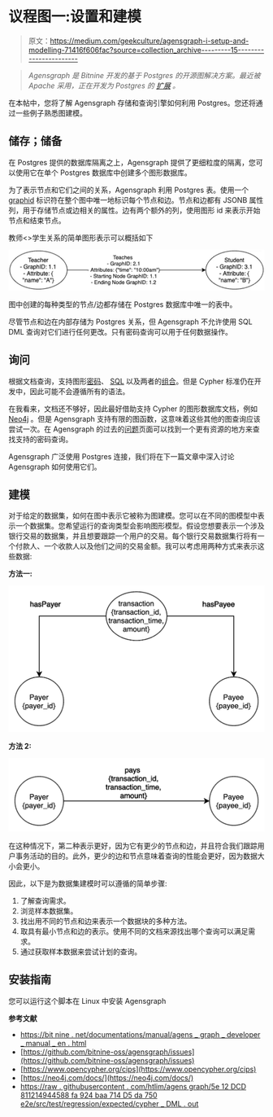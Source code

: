 # 议程图一:设置和建模

> 原文：<https://medium.com/geekculture/agensgraph-i-setup-and-modelling-71416f606fac?source=collection_archive---------15----------------------->

> *Agensgraph 是 Bitnine 开发的基于 Postgres 的开源图解决方案。最近被 Apache 采用，正在开发为 Postgres 的* [*扩展*](https://age.apache.org/) *。*

在本帖中，您将了解 Agensgraph 存储和查询引擎如何利用 Postgres。您还将通过一些例子熟悉图建模。

## 储存；储备

在 Postgres 提供的数据库隔离之上，Agensgraph 提供了更细粒度的隔离，您可以使用它在单个 Postgres 数据库中创建多个图形数据库。

为了表示节点和它们之间的关系，Agensgraph 利用 Postgres 表。使用一个 [graphid](https://bitnine.net/documentations/manual/agens_graph_developer_manual_en.html) 标识符在整个图中唯一地标识每个节点和边。节点和边都有 JSONB 属性列，用于存储节点或边相关的属性。边有两个额外的列，使用图形 id 来表示开始节点和结束节点。

教师<>学生关系的简单图形表示可以概括如下

![](img/64f4edbda172ef8943be9a9b968b95e2.png)

图中创建的每种类型的节点/边都存储在 Postgres 数据库中唯一的表中。

尽管节点和边在内部存储为 Postgres 关系，但 Agensgraph 不允许使用 SQL DML 查询对它们进行任何更改。只有密码查询可以用于任何数据操作。

## 询问

根据文档查询，支持图形[密码](https://bitnine.net/documentations/manual/agens_graph_developer_manual_en.html#cypher-query-language)、 [SQL](https://bitnine.net/documentations/manual/agens_graph_developer_manual_en.html#sql-language) 以及两者的[组合](https://bitnine.net/documentations/manual/agens_graph_developer_manual_en.html#hybrid-query-language)。但是 Cypher 标准仍在开发中，因此可能不会遵循所有的语法。

在我看来，文档还不够好，因此最好借助支持 Cypher 的图形数据库文档，例如 [Neo4j](https://neo4j.com/docs/) 。但是 Agensgraph 支持有限的图函数，这意味着这些其他的图查询应该尝试一次。在 Agensgraph 的过去的[问题](https://github.com/bitnine-oss/agensgraph/issues)页面可以找到一个更有资源的地方来查找支持的密码查询。

Agensgraph 广泛使用 Postgres 连接，我们将在下一篇文章中深入讨论 Agensgraph 如何使用它们。

## 建模

对于给定的数据集，如何在图中表示它被称为图建模。您可以在不同的图模型中表示一个数据集。您希望运行的查询类型会影响图形模型。假设您想要表示一个涉及银行交易的数据集，并且想要跟踪一个用户的交易。每个银行交易数据集行将有一个付款人、一个收款人以及他们之间的交易金额。我可以考虑用两种方式来表示这些数据:

**方法一:**

![](img/6bb763741095fb653395d3ea842de2b5.png)

**方法 2:**

![](img/ff785de66d260bc8a2b1683652000ef2.png)

在这种情况下，第二种表示更好，因为它有更少的节点和边，并且符合我们跟踪用户事务活动的目的。此外，更少的边和节点意味着查询的性能会更好，因为数据大小会更小。

因此，以下是为数据集建模时可以遵循的简单步骤:

1.  了解查询需求。
2.  浏览样本数据集。
3.  找出用不同的节点和边来表示一个数据块的多种方法。
4.  取具有最小节点和边的表示。使用不同的文档来源找出哪个查询可以满足需求。
5.  通过获取样本数据来尝试计划的查询。

## 安装指南

您可以运行这个脚本在 Linux 中安装 Agensgraph

**参考文献**

*   [https://bit nine . net/documentations/manual/agens _ graph _ developer _ manual _ en . html](https://bitnine.net/documentations/manual/agens_graph_developer_manual_en.html)
*   [https://github.com/bitnine-oss/agensgraph/issues](https://github.com/bitnine-oss/agensgraph/issues)
*   [https://www.opencypher.org/cips](https://www.opencypher.org/cips)
*   [https://neo4j.com/docs/](https://neo4j.com/docs/)
*   [https://raw . githubusercontent . com/htlim/agens graph/5e 12 DCD 811214944588 fa 924 baa 714 D5 da 750 e2e/src/test/regression/expected/cypher _ DML . out](https://raw.githubusercontent.com/htlim/agensgraph/5e12dcd811214944588fa924baa714d5da750e2e/src/test/regress/expected/cypher_dml.out)